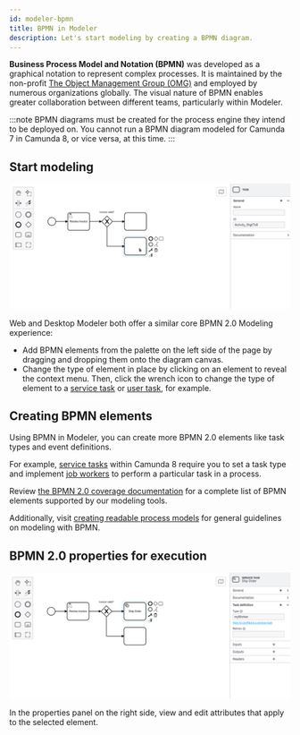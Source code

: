```yaml
---
id: modeler-bpmn
title: BPMN in Modeler
description: Let's start modeling by creating a BPMN diagram.
---
```


**Business Process Model and Notation (BPMN)** was developed as a graphical notation to represent complex processes. It is maintained by the non-profit [The Object Management Group (OMG)](https://www.omg.org/spec/BPMN/) and employed by numerous organizations globally. The visual nature of BPMN enables greater collaboration between different teams, particularly within Modeler.

:::note
BPMN diagrams must be created for the process engine they intend to be deployed on. You cannot run a BPMN diagram modeled for Camunda 7 in Camunda 8, or vice versa, at this time.
:::

## Start modeling

![Start Modeling](./assets/quickstart-2.png)

Web and Desktop Modeler both offer a similar core BPMN 2.0 Modeling experience:

- Add BPMN elements from the palette on the left side of the page by dragging and dropping them onto the diagram canvas.
- Change the type of element in place by clicking on an element to reveal the context menu. Then, click the wrench icon to change the type of element to a [service task](./service-tasks/service-tasks.md) or [user task](./user-tasks/user-tasks.md), for example.

## Creating BPMN elements

Using BPMN in Modeler, you can create more BPMN 2.0 elements like task types and event definitions.

For example, [service tasks](/components/modeler/bpmn/service-tasks/service-tasks.md) within Camunda 8 require you to set a task type and implement [job workers](/components/concepts/job-workers.md) to perform a particular task in a process.

Review [the BPMN 2.0 coverage documentation](docs/components/modeler/bpmn/bpmn-coverage.md) for a complete list of BPMN elements supported by our modeling tools.

Additionally, visit [creating readable process models](/docs/components/best-practices/modeling/creating-readable-process-models.md) for general guidelines on modeling with BPMN.

## BPMN 2.0 properties for execution

![Save BPMN Diagram](./assets/quickstart-3.png)

In the properties panel on the right side, view and edit attributes that apply to the selected element.
